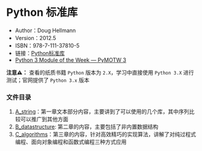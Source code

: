# Python 标准库

* Author：Doug Hellmann
* Version：2012.5
* ISBN：978-7-111-37810-5
* 链接：[Python标准库](https://book.douban.com/subject/10773324/)
* [Python 3 Module of the Week — PyMOTW 3](https://pymotw.com/3/index.html)

**注意⚠️：** 查看的纸质书籍 `Python` 版本为 `2.X`，学习中直接使用 `Python 3.X` 进行测试；官网提供了 `Python 3.x` 版本 



### 文件目录

1. [A_string](A_string.md)：第一章文本部分内容，主要讲到了可以使用的几个库，其中序列比较可以推广到其他方面
2. [B_datastructure](B_datastructure.md): 第二章的内容，主要包括了非内置数据结构
3. [C_algorithms](C_algorithms.md)：第三章的内容，针对高效精巧的实现算法，讲解了对纯过程式编程、面向对象编程和函数式编程三种方式应用